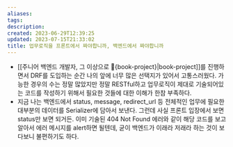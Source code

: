 ```yaml
---
aliases: 
tags: 
description:
created: 2023-06-29T12:39:25
updated: 2023-07-15T21:33:02
title: 업무로직을 프론트에서 짜야합니까, 백엔드에서 짜야합니까
---
```

- [[주니어 백엔드 개발자, 그 이상으로 🚀{book-project}|book-project]]를 진행하면서 DRF를 도입하는 순간 나의 앞에 너무 많은 선택지가 있어서 고통스러웠다. 가능한 경우의 수는 정말 많았지만 정말 RESTful하고 업무로직이 제대로 기술되어있는 코드를 작성하기 위해서 필요한 것들에 대한 이해가 한참 부족하다.
- 지금 나는 백엔드에서 status, message, redirect_url 등 전체적인 업무에 필요한 대부분의 데이터를 Serializer에 담아서 보낸다. 그런데 사실 프론트 입장에서 보면 status만 보면 되거든. 이미 기술된 404 Not Found 에러와 같이 해당 코드를 보고 알아서 에러 메시지를 alert하면 될텐데, 굳이 백엔드가 이래라 저래라 하는 것이 보다보니 불편하기도 하다.
